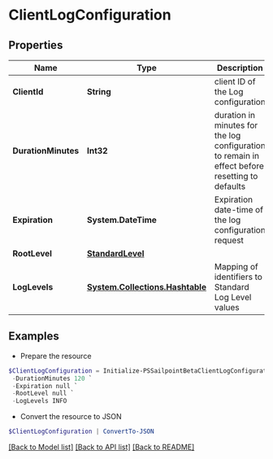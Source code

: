 # ClientLogConfiguration
## Properties

Name | Type | Description | Notes
------------ | ------------- | ------------- | -------------
**ClientId** | **String** | client ID of the Log configuration | [optional] 
**DurationMinutes** | **Int32** | duration in minutes for the log configuration to remain in effect before resetting to defaults | 
**Expiration** | **System.DateTime** | Expiration date-time of the log configuration request | [optional] 
**RootLevel** | [**StandardLevel**](StandardLevel.md) |  | 
**LogLevels** | [**System.Collections.Hashtable**](StandardLevel.md) | Mapping of identifiers to Standard Log Level values | [optional] 

## Examples

- Prepare the resource
```powershell
$ClientLogConfiguration = Initialize-PSSailpointBetaClientLogConfiguration  -ClientId aClientId `
 -DurationMinutes 120 `
 -Expiration null `
 -RootLevel null `
 -LogLevels INFO
```

- Convert the resource to JSON
```powershell
$ClientLogConfiguration | ConvertTo-JSON
```

[[Back to Model list]](../README.md#documentation-for-models) [[Back to API list]](../README.md#documentation-for-api-endpoints) [[Back to README]](../README.md)

